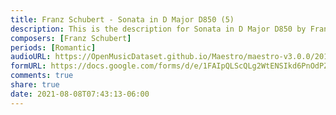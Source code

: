 ```yaml
---
title: Franz Schubert - Sonata in D Major D850 (5)
description: This is the description for Sonata in D Major D850 by Franz Schubert
composers: [Franz Schubert]
periods: [Romantic]
audioURL: https://OpenMusicDataset.github.io/Maestro/maestro-v3.0.0/2018/MIDI-Unprocessed_Schubert10-12_MID--AUDIO_20_R2_2018_wav.midi
formURL: https://docs.google.com/forms/d/e/1FAIpQLScQLg2WtENSIkd6PnOdPZ4Ks0i1LPtFHObabSJn5pQDSfdGAA/viewform
comments: true
share: true
date: 2021-08-08T07:43:13-06:00
---
```


